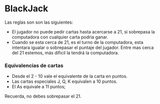 # BlackJack

Las reglas son son las siguientes:

- El jugador no puede pedir cartas hasta acercarse a 21, si sobrepasa la computadora con cualquier carta podria ganar.
- Cuando se esta cerca de 21, es el turno de la computadora, esta intentara igualar o sobrepasar el puntaje del jugador. Entre mas cerca del 21 estemos, más dificil la tendrá la computadora.

### Equivalencias de cartas

- Desde el 2 - 10 vale el equivalente de la carta en puntos.
- Las cartas especiales J, Q, K equivalen a 10 puntos.
- El As equivale a 11 puntos;

 Recuerda, no debes sobrepasar el 21.